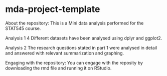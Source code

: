 # mda-project-template
About the repository:
This is a Mini data analysis performed for the STAT545 course.

Analysis 1
4 Different datasets have been analysed using dplyr and ggplot2.

Analysis 2
The research questions stated in part 1 were analysed in detail and answered with relevant summarization and graphing.



Engaging with the repository:
You can engage with the reposity by downloading the rmd file and running it on RStudio.
